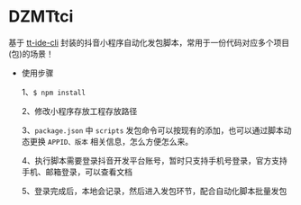 # DZMTtci

基于 [tt-ide-cli](https://microapp.bytedance.com/docs/zh-CN/mini-app/develop/developer-instrument/development-assistance/ide-order-instrument) 封装的抖音小程序自动化发包脚本，常用于一份代码对应多个项目(包)的场景！

- 使用步骤

  1、`$ npm install`

  2、修改小程序存放工程存放路径

  3、`package.json` 中 `scripts` 发包命令可以按现有的添加，也可以通过脚本动态更换 `APPID、版本` 相关信息，怎么方便怎么来。

  4、执行脚本需要登录抖音开发平台账号，暂时只支持手机号登录，官方支持手机、邮箱登录，可以查看文档

  5、登录完成后，本地会记录，然后进入发包环节，配合自动化脚本批量发包
